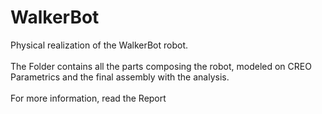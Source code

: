 # WalkerBot

Physical realization of the WalkerBot robot. <br> <br>
The Folder contains all the parts composing the robot, modeled on CREO Parametrics and the final assembly with the analysis.<br>
<br>
For more information, read the Report
